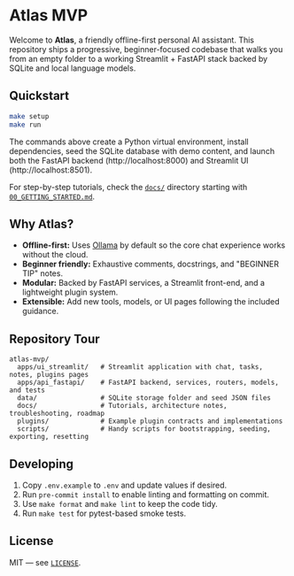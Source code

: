 # Atlas MVP

Welcome to **Atlas**, a friendly offline-first personal AI assistant. This repository ships a progressive, beginner-focused codebase that walks you from an empty folder to a working Streamlit + FastAPI stack backed by SQLite and local language models.

## Quickstart

```bash
make setup
make run
```

The commands above create a Python virtual environment, install dependencies, seed the SQLite database with demo content, and launch both the FastAPI backend (http://localhost:8000) and Streamlit UI (http://localhost:8501).

For step-by-step tutorials, check the [`docs/`](docs) directory starting with [`00_GETTING_STARTED.md`](docs/00_GETTING_STARTED.md).

## Why Atlas?

* **Offline-first:** Uses [Ollama](https://ollama.com/) by default so the core chat experience works without the cloud.
* **Beginner friendly:** Exhaustive comments, docstrings, and "BEGINNER TIP" notes.
* **Modular:** Backed by FastAPI services, a Streamlit front-end, and a lightweight plugin system.
* **Extensible:** Add new tools, models, or UI pages following the included guidance.

## Repository Tour

```
atlas-mvp/
  apps/ui_streamlit/   # Streamlit application with chat, tasks, notes, plugins pages
  apps/api_fastapi/    # FastAPI backend, services, routers, models, and tests
  data/                # SQLite storage folder and seed JSON files
  docs/                # Tutorials, architecture notes, troubleshooting, roadmap
  plugins/             # Example plugin contracts and implementations
  scripts/             # Handy scripts for bootstrapping, seeding, exporting, resetting
```

## Developing

1. Copy `.env.example` to `.env` and update values if desired.
2. Run `pre-commit install` to enable linting and formatting on commit.
3. Use `make format` and `make lint` to keep the code tidy.
4. Run `make test` for pytest-based smoke tests.

## License

MIT — see [`LICENSE`](LICENSE).
